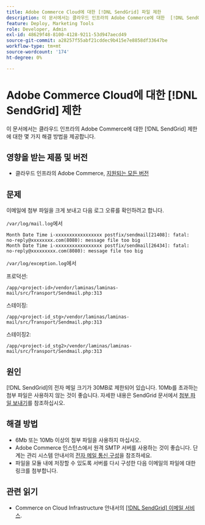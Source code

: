 ```yaml
---
title: Adobe Commerce Cloud에 대한 [!DNL SendGrid] 파일 제한
description: 이 문서에서는 클라우드 인프라의 Adobe Commerce에 대한  [!DNL SendGrid]  제한에 대한 해결 방법을 제공합니다.
feature: Deploy, Marketing Tools
role: Developer, Admin
exl-id: 48629f48-8100-4128-9211-53d947aecd49
source-git-commit: a28257f55abf21cddec9b415e7e8858df33647be
workflow-type: tm+mt
source-wordcount: '174'
ht-degree: 0%

---
```


# Adobe Commerce Cloud에 대한 [!DNL SendGrid] 제한

이 문서에서는 클라우드 인프라의 Adobe Commerce에 대한 [!DNL SendGrid] 제한에 대한 몇 가지 해결 방법을 제공합니다.

## 영향을 받는 제품 및 버전

* 클라우드 인프라의 Adobe Commerce, [지원되는 모든 버전](https://magento.com/sites/default/files/magento-software-lifecycle-policy.pdf)


## 문제

이메일에 첨부 파일을 크게 보내고 다음 로그 오류를 확인하려고 합니다.

`/var/log/mail.log`에서

```shell
Month Date Time i-xxxxxxxxxxxxxxxxx postfix/sendmail[21408]: fatal: no-reply@xxxxxxxx.com(8080): message file too big
Month Date Time i-xxxxxxxxxxxxxxxxx postfix/sendmail[26434]: fatal: no-reply@xxxxxxxxx.com(8080): message file too big
```

`/var/log/exception.log`에서

프로덕션:

`/app/<project-id>/vendor/laminas/laminas-mail/src/Transport/Sendmail.php:313`

스테이징:

`/app/<project-id_stg>/vendor/laminas/laminas-mail/src/Transport/Sendmail.php:313`

스테이징2:

`/app/<project-id_stg2>/vendor/laminas/laminas-mail/src/Transport/Sendmail.php:313`

## 원인

[!DNL SendGrid]의 전자 메일 크기가 30MB로 제한되어 있습니다. 10Mb를 초과하는 첨부 파일은 사용하지 않는 것이 좋습니다. 자세한 내용은 SendGrid 문서에서 [첨부 파일 보내기](https://docs.sendgrid.com/ui/sending-email/attachments-with-digioh)를 참조하십시오.

## 해결 방법

* 6Mb 또는 10Mb 이상의 첨부 파일을 사용하지 마십시오.
* Adobe Commerce 인스턴스에서 원격 SMTP 서버를 사용하는 것이 좋습니다. 단계는 관리 시스템 안내서의 [전자 메일 통신 구성](https://experienceleague.adobe.com/docs/commerce-admin/systems/communications/email-communications.html)을 참조하세요.
* 파일을 모듈 내에 저장할 수 있도록 서버를 다시 구성한 다음 이메일의 파일에 대한 링크를 첨부합니다.

## 관련 읽기

* Commerce on Cloud Infrastructure 안내서의 [[!DNL SendGrid] 이메일 서비스](https://experienceleague.adobe.com/docs/commerce-cloud-service/user-guide/project/sendgrid.html).
